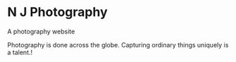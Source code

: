 # N J Photography
A photography website

Photography is done across the globe.
Capturing ordinary things uniquely is a talent.!
